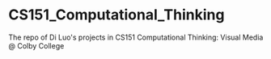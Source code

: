 # CS151_Computational_Thinking
The repo of Di Luo's projects in CS151 Computational Thinking: Visual Media @ Colby College
